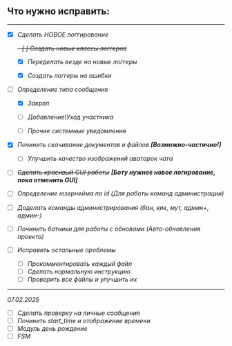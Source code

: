 ## Что нужно исправить: <i>

---

- [X] Сделать НОВОЕ логгирование

  ~~- [ ] Создать новые классы логгеров~~
  - [X] Переделать везде на новые логгеры
  - [X] Создать логгеры на ошибки


- [ ] Определение типа сообщения
  - [X] Закреп
  - [ ] Добавление\Уход участника
  - [ ] Прочие системные уведомления


- [X] Починить скачивание документов и файлов   <b>[Возможно-частично!]</b>
  - [ ] Улучшить качество изображений аватарок чата


- [ ] ~~Сделать красивый GUI работы~~
  <b>[Боту нужнее новое логирование, пока отменить GUI]</b>


- [ ] Определение юзернейма по id (Для работы команд администрации)


- [ ] Доделать команды администрирования (бан, кик, мут, админ+, админ-)


- [ ] Починить батники для работы с обновами (Авто-обновления проекта)


- [ ] Исправить остальные проблемы 
  - [ ] Прокомментировать каждый файл
  - [ ] Сделать нормальную инструкцию
  - [ ] Проверить все файлы и улучшить их
---

07.02.2025
- [ ] Сделать проверку на личные сообщения
- [ ] Починить start_time и отображение времени
- [ ] Модуль день рождение
- [ ] FSM 
